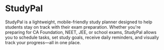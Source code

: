 # StudyPal
StudyPal is a lightweight, mobile-friendly study planner designed to help students stay on track with their exam preparation. Whether you're preparing for CA Foundation, NEET, JEE, or school exams, StudyPal allows you to schedule tasks, set study goals, receive daily reminders, and visually track your progress—all in one place.
